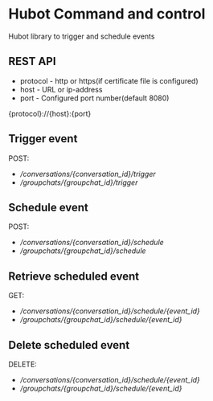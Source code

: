 # Hubot Command and control

Hubot library to trigger and schedule events

## REST API

* protocol - http or https(if certificate file is configured)
* host - URL or ip-address
* port - Configured port number(default 8080)

{protocol}://{host}:{port}

## Trigger event

POST:
* */conversations/{conversation_id}/trigger*
* */groupchats/{groupchat_id}/trigger*

## Schedule event

POST:
* */conversations/{conversation_id}/schedule*
* */groupchats/{groupchat_id}/schedule*

## Retrieve scheduled event

GET:
* */conversations/{conversation_id}/schedule/{event_id}*
* */groupchats/{groupchat_id}/schedule/{event_id}*

## Delete scheduled event

DELETE:
* */conversations/{conversation_id}/schedule/{event_id}*
* */groupchats/{groupchat_id}/schedule/{event_id}*
